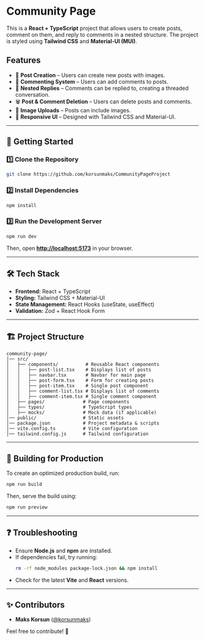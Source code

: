 # Community Page

This is a **React + TypeScript** project that allows users to create posts, comment on them, and reply to comments in a nested structure. The project is styled using **Tailwind CSS** and **Material-UI (MUI)**.

## Features

- 📝 **Post Creation** – Users can create new posts with images.
- 💬 **Commenting System** – Users can add comments to posts.
- 🔄 **Nested Replies** – Comments can be replied to, creating a threaded conversation.
- 🗑️ **Post & Comment Deletion** – Users can delete posts and comments.
- 📸 **Image Uploads** – Posts can include images.
- 🎨 **Responsive UI** – Designed with Tailwind CSS and Material-UI.

---

## 🚀 Getting Started

### 1️⃣ **Clone the Repository**

```sh
git clone https://github.com/korsunmaks/CommunityPageProject
```

### 2️⃣ **Install Dependencies**

```sh
npm install
```

### 3️⃣ **Run the Development Server**

```sh
npm run dev
```

Then, open **[http://localhost:5173](http://localhost:5173)** in your browser.

---

## 🛠️ Tech Stack

- **Frontend:** React + TypeScript
- **Styling:** Tailwind CSS + Material-UI
- **State Management:** React Hooks (useState, useEffect)
- **Validation:** Zod + React Hook Form

---

## 🏗️ Project Structure

```
community-page/
│── src/
│   ├── components/          # Reusable React components
│   │   ├── post-list.tsx    # Displays list of posts
│   │   ├── navbar.tsx       # Navbar for main page
│   │   ├── post-form.tsx    # Form for creating posts
│   │   ├── post-item.tsx    # Single post component
│   │   ├── comment-list.tsx # Displays list of comments
│   │   ├── comment-item.tsx # Single comment component
│   ├── pages/              # Page components
│   ├── types/              # TypeScript types
│   ├── mocks/              # Mock data (if applicable)
│── public/                 # Static assets
│── package.json            # Project metadata & scripts
│── vite.config.ts          # Vite configuration
│── tailwind.config.js      # Tailwind configuration
```

---

## 🏁 Building for Production

To create an optimized production build, run:

```sh
npm run build
```

Then, serve the build using:

```sh
npm run preview
```

---

## ❓ Troubleshooting

- Ensure **Node.js** and **npm** are installed.
- If dependencies fail, try running:
  ```sh
  rm -rf node_modules package-lock.json && npm install
  ```
- Check for the latest **Vite** and **React** versions.

---

## ✨ Contributors

- **Maks Korsun** ([@korsunmaks](https://github.com/korsunmaks))

Feel free to contribute! 🚀
